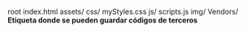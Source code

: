 root
	index.html
	assets/
		css/
			myStyles.css
		js/
			scripts.js
		img/
		Vendors/ **Etiqueta donde se pueden guardar códigos de terceros**
		